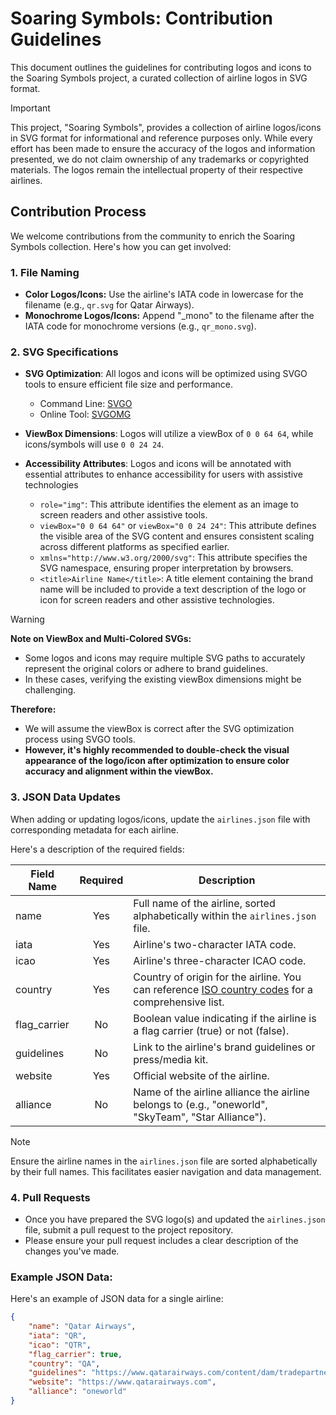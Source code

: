 # Soaring Symbols: Contribution Guidelines

This document outlines the guidelines for contributing logos and icons to the Soaring Symbols project, a curated collection of airline logos in SVG format.

> [!IMPORTANT]
> This project, "Soaring Symbols", provides a collection of airline logos/icons in SVG format for informational and reference purposes only. While every effort has been made to ensure the accuracy of the logos and information presented, we do not claim ownership of any trademarks or copyrighted materials. The logos remain the intellectual property of their respective airlines.

## Contribution Process

We welcome contributions from the community to enrich the Soaring Symbols collection. Here's how you can get involved:

### 1. File Naming

* **Color Logos/Icons:** Use the airline's IATA code in lowercase for the filename (e.g., `qr.svg` for Qatar Airways).
* **Monochrome Logos/Icons:** Append "_mono" to the filename after the IATA code for monochrome versions (e.g., `qr_mono.svg`).

### 2. SVG Specifications

- **SVG Optimization**: All logos and icons will be optimized using SVGO tools to ensure efficient file size and performance.

    - Command Line: [SVGO](https://github.com/svg/svgo)
    - Online Tool: [SVGOMG](https://svgomg.net)

- **ViewBox Dimensions**: Logos will utilize a viewBox of `0 0 64 64`, while icons/symbols will use `0 0 24 24`.

- **Accessibility Attributes**: Logos and icons will be annotated with essential attributes to enhance accessibility for users with assistive technologies

    - `role="img"`: This attribute identifies the element as an image to screen readers and other assistive tools.
    - `viewBox="0 0 64 64"` or `viewBox="0 0 24 24"`: This attribute defines the visible area of the SVG content and ensures consistent scaling across different platforms as specified earlier.
    - `xmlns="http://www.w3.org/2000/svg"`: This attribute specifies the SVG namespace, ensuring proper interpretation by browsers.
    - `<title>Airline Name</title>`: A title element containing the brand name will be included to provide a text description of the logo or icon for screen readers and other assistive technologies.

> [!WARNING]
> **Note on ViewBox and Multi-Colored SVGs:**
>
> * Some logos and icons may require multiple SVG paths to accurately represent the original colors or adhere to brand guidelines.
> * In these cases, verifying the existing viewBox dimensions might be challenging. 
>
> **Therefore:**
>
> * We will assume the viewBox is correct after the SVG optimization process using SVGO tools. 
> * **However, it's highly recommended to double-check the visual appearance of the logo/icon after optimization to ensure color accuracy and alignment within the viewBox.**

### 3. JSON Data Updates

When adding or updating logos/icons, update the `airlines.json` file with corresponding metadata for each airline.

Here's a description of the required fields:

| Field Name | Required | Description |
|---|:---:|---|
| name | Yes | Full name of the airline, sorted alphabetically within the `airlines.json` file. |
| iata | Yes | Airline's two-character IATA code. |
| icao | Yes | Airline's three-character ICAO code. |
| country | Yes | Country of origin for the airline. You can reference [ISO country codes](https://countrycode.org) for a comprehensive list. |
| flag_carrier | No | Boolean value indicating if the airline is a flag carrier (true) or not (false). |
| guidelines | No | Link to the airline's brand guidelines or press/media kit. |
| website | Yes | Official website of the airline. |
| alliance | No | Name of the airline alliance the airline belongs to (e.g., "oneworld", "SkyTeam", "Star Alliance"). |

> [!NOTE]
> Ensure the airline names in the `airlines.json` file are sorted alphabetically by their full names. This facilitates easier navigation and data management.

### 4. Pull Requests

* Once you have prepared the SVG logo(s) and updated the `airlines.json` file, submit a pull request to the project repository.
* Please ensure your pull request includes a clear description of the changes you've made.

### Example JSON Data:

Here's an example of JSON data for a single airline:

```json
{
    "name": "Qatar Airways",
    "iata": "QR",
    "icao": "QTR",
    "flag_carrier": true,
    "country": "QA",
    "guidelines": "https://www.qatarairways.com/content/dam/tradepartners/pdf-files/Brand-Elements_Section-1.pdf",
    "website": "https://www.qatarairways.com",
    "alliance": "oneworld"
}
```
